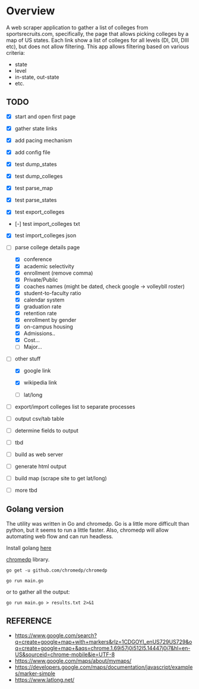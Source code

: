 

# Overview

A web scraper application to gather a list of colleges from sportsrecruits.com, specifically, the page that allows picking colleges by a map of US states. Each link show a list of colleges for all levels (DI, DII, DIII etc), but does not allow filtering.  This app allows filtering based on various criteria:

- state
- level
- in-state, out-state
- etc.


## TODO

- [x] start and open first page
- [x] gather state links
- [x] add pacing mechanism
- [x] add config file

- [x] test dump_states
- [x] test dump_colleges
- [x] test parse_map
- [x] test parse_states
- [x] test export_colleges
- [-] test import_colleges txt
- [x] test import_colleges json

- [ ] parse college details page
    - [x] conference
    - [x] academic selectivity
    - [x] enrollment (remove comma)
    - [x] Private/Public
    - [x] coaches names (might be dated, check google -> volleybll roster)
    - [x] student-to-faculty ratio
    - [x] calendar system
    - [x] graduation rate
    - [x] retention rate
    - [x] enrollment by gender
    - [x] on-campus housing
    - [x] Admissions..
    - [x] Cost...
    - [ ] Major...
- [ ] other stuff
    - [x] google link
    - [x] wikipedia link
    - [ ] lat/long



- [ ] export/import colleges list to separate processes
- [ ] output csv/tab table
- [ ] determine fields to output
- [ ] tbd

- [ ] build as web server
- [ ] generate html output
- [ ] build map (scrape site to get lat/long)
- [ ] more tbd



## Golang version

The utility was written in Go and chromedp.  Go is a little
more difficult than python, but it seems to run a little faster.  Also,
chromedp will allow automating web flow and can run headless.

Install golang [here](https://golang.org/doc/install)

[chromedp](https://github.com/chromedp/chromedp) library.

`go get -u github.com/chromedp/chromedp`

`go run main.go`

or to gather all the output:

`go run main.go > results.txt 2>&1`

## REFERENCE

- https://www.google.com/search?q=create+google+map+with+markers&rlz=1CDGOYI_enUS729US729&oq=create+google+map+&aqs=chrome.1.69i57j0i512l5.14447j0j7&hl=en-US&sourceid=chrome-mobile&ie=UTF-8
- https://www.google.com/maps/about/mymaps/
- https://developers.google.com/maps/documentation/javascript/examples/marker-simple
- https://www.latlong.net/